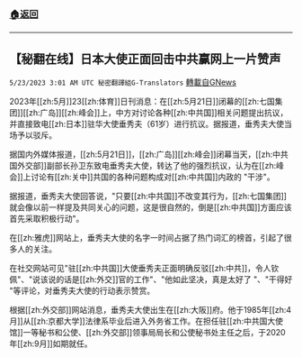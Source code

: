 ###  [:house:返回](README.md)
---


## 【秘翻在线】日本大使正面回击中共赢网上一片赞声
`5/23/2023 3:01 AM UTC 秘密翻譯組G-Translators` [轉載自GNews](https://gnews.org/articles/1323045)

         

2023年[[zh:5月]]23[[zh:体育]]日刊消息：在[[zh:5月21日]]闭幕的[[zh:七国集团]][[zh:广岛]][[zh:峰会]]上，中方对讨论各种[[zh:中共国]]相关问题提出抗议，并直接致电[[zh:日本]]驻华大使垂秀夫（61岁）进行抗议。据报道，垂秀夫大使当场予以驳斥。

据国内外媒体报道，[[zh:5月21日]]，[[zh:广岛]][[zh:峰会]]闭幕当天，[[zh:中共国外交部]]副部长孙卫东致电垂秀夫大使，转达了他的强烈抗议，认为在[[zh:峰会]]上讨论有[[zh:关中]]共国的各种问题构成对[[zh:中共国]]内政的 "干涉"。

据报道，垂秀夫大使回答说，"只要[[zh:中共国]]不改变其行为，[[zh:七国集团]]就会像以前一样提及共同关心的问题，这是很自然的，倒是[[zh:中共国]]方面应该首先采取积极行动"。

在[[zh:雅虎]]网站上，垂秀夫大使的名字一时间占据了热门词汇的榜首，引起了很多人的关注。

在社交网站可见"驻[[zh:中共国]]大使垂秀夫正面明确反驳[[zh:中共]]，令人钦佩"、"说该说的话是[[zh:外交]]官的工作"、"他如此坚决，真是太好了 "、"干得好 "等评论，对垂秀夫大使的行动表示赞赏。

根据[[zh:外交部]]网站消息，垂秀夫大使出生在[[zh:大阪]]府。他于1985年[[zh:4月]]从[[zh:京都大学]]法律系毕业后进入外务省工作。在担任驻[[zh:中共国大使馆]]一等秘书和公使、[[zh:外交部]]领事局局长和公使秘书处主任之后，于2020年[[zh:9月]]如期就任。
